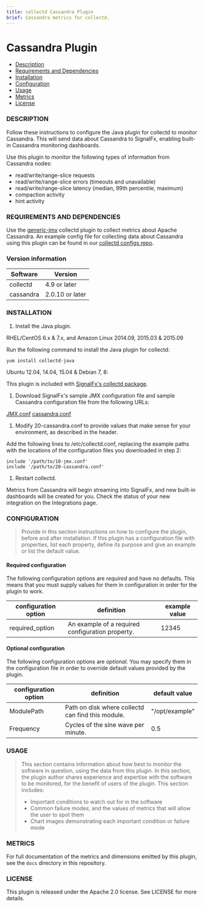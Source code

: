 ```yaml
---
title: collectd Cassandra Plugin
brief: Cassandra metrics for collectd.
---
```


# Cassandra Plugin

- [Description](#description)
- [Requirements and Dependencies](#requirements-and-dependencies)
- [Installation](#installation)
- [Configuration](#configuration)
- [Usage](#usage)
- [Metrics](#metrics)
- [License](#license)

### DESCRIPTION

Follow these instructions to configure the Java plugin for collectd to monitor Cassandra. This will send data about Cassandra to SignalFx, enabling built-in Cassandra monitoring dashboards.

Use this plugin to monitor the following types of information from Cassandra nodes:

* read/write/range-slice requests
* read/write/range-slice errors (timeouts and unavailable)
* read/write/range-slice latency (median, 99th percentile, maximum)
* compaction activity
* hint activity

### REQUIREMENTS AND DEPENDENCIES

Use the [generic-jmx](https://collectd.org/wiki/index.php/Plugin:GenericJMX) collectd plugin to collect metrics about Apache Cassandra. An example config file for collecting data about Cassandra using this plugin can be found in our [collectd configs repo](https://github.com/signalfx/signalfx-collectd-configs/blob/master/managed_config/20-cassandra.conf).

### Version information

| Software  | Version        |
|-----------|----------------|
| collectd  |  4.9 or later  |
| cassandra | 2.0.10 or later|


### INSTALLATION

1. Install the Java plugin.

 RHEL/CentOS 6.x & 7.x, and Amazon Linux 2014.09, 2015.03 & 2015.09

 Run the following command to install the Java plugin for collectd:

 ```
 yum install collectd-java
 ```
 Ubuntu 12.04, 14.04, 15.04 & Debian 7, 8:

 This plugin is included with [SignalFx's collectd package](https://support.signalfx.com/hc/en-us/articles/208080123).

1. Download SignalFx's sample JMX configuration file and sample Cassandra configuration file from the following URLs:

 [JMX.conf](https://github.com/signalfx/signalfx-collectd-configs/blob/master/managed_config/10-jmx.conf)
 [cassandra.conf](https://github.com/signalfx/signalfx-collectd-configs/blob/master/managed_config/20-cassandra.conf)

1. Modify 20-cassandra.conf to provide values that make sense for your environment, as described in the header.

 Add the following lines to /etc/collectd.conf, replacing the example paths with the locations of the configuration files you downloaded in step 2:
 ```
 include '/path/to/10-jmx.conf'
 include '/path/to/20-cassandra.conf'
 ```
1. Restart collectd.

 Metrics from Cassandra will begin streaming into SignalFx, and new built-in dashboards will be created for you. Check the status of your new integration on the Integrations page.
### CONFIGURATION

>Provide in this section instructions on how to configure the plugin, before and after installation. If this plugin has a configuration file with properties, list each property, define its purpose and give an example or list the default value.

#### Required configuration

The following configuration options are *required* and have no defaults. This means that you must supply values for them in configuration in order for the plugin to work.

| configuration option | definition | example value |
| ---------------------|------------|---------------|
| required_option | An example of a required configuration property. | 12345 |

#### Optional configuration

The following configuration options are *optional*. You may specify them in the configuration file in order to override default values provided by the plugin.

| configuration option | definition | default value |
| ---------------------|------------|---------------|
| ModulePath | Path on disk where collectd can find this module. | "/opt/example" |
| Frequency  | Cycles of the sine wave per minute. | 0.5 |

### USAGE

>This section contains information about how best to monitor the software in question, using the data from this plugin. In this section, the plugin author shares experience and expertise with the software to be monitored, for the benefit of users of the plugin. This section includes:
>
>- Important conditions to watch out for in the software
>- Common failure modes, and the values of metrics that will allow the user to spot them
>- Chart images demonstrating each important condition or failure mode

### METRICS

For full documentation of the metrics and dimensions emitted by this plugin, see the `docs` directory in this repository.

### LICENSE

This plugin is released under the Apache 2.0 license. See LICENSE for more details.
